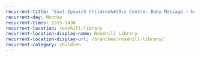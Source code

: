 ```yaml
---
recurrent-title: 'East Ipswich Children&#39;s Centre: Baby Massage - book in advance - on <a href="https://www.suffolk.gov.uk/children-families-and-learning/childrens-health/childrens-centres/">summer timetable</a>, regular sessions resume 11 September'
recurrent-day: Monday
recurrent-times: 1315-1430
recurrent-location: rosehill-library
recurrent-location-display-name: Rosehill Library
recurrent-location-display-url: /branches/rosehill-library/
recurrent-category: children
---
```

